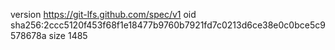 version https://git-lfs.github.com/spec/v1
oid sha256:2ccc5120f453f68f1e18477b9760b7921fd7c0213d6ce38e0c0bce5c9578678a
size 1485
